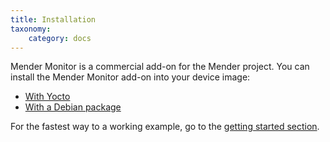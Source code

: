 ```yaml
---
title: Installation
taxonomy:
    category: docs
---
```


Mender Monitor is a commercial add-on for the Mender project. 
You can install the Mender Monitor add-on into your device image:

* [With Yocto](../../../05.Operating-System-updates-Yocto-Project/05.Customize-Mender/docs.md#monitor)
* [With a Debian package](../../../11.Downloads/docs.md#monitor)

For the fastest way to a working example, go to the [getting started section](../../../01.Get-started/05.Monitor/docs.md).
